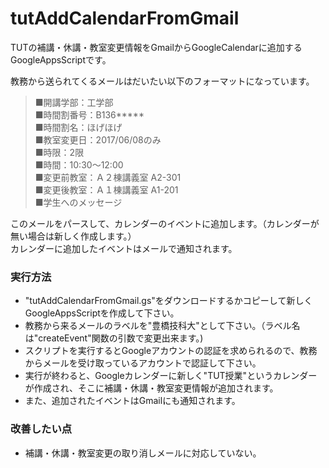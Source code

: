 # tutAddCalendarFromGmail

TUTの補講・休講・教室変更情報をGmailからGoogleCalendarに追加するGoogleAppsScriptです。  

教務から送られてくるメールはだいたい以下のフォーマットになっています。  
>■開講学部：工学部  
■時間割番号：B136*****  
■時間割名：ほげほげ  
■教室変更日：2017/06/08のみ  
■時限：2限  
■時間：10:30～12:00  
■変更前教室：Ａ２棟講義室 A2-301  
■変更後教室：Ａ１棟講義室 A1-201  
■学生へのメッセージ  

このメールをパースして、カレンダーのイベントに追加します。（カレンダーが無い場合は新しく作成します。）  
カレンダーに追加したイベントはメールで通知されます。

### 実行方法
- "tutAddCalendarFromGmail.gs"をダウンロードするかコピーして新しくGoogleAppsScriptを作成して下さい。  
- 教務から来るメールのラベルを"豊橋技科大"として下さい。（ラベル名は"createEvent"関数の引数で変更出来ます。)  
- スクリプトを実行するとGoogleアカウントの認証を求められるので、教務からメールを受け取っているアカウントで認証して下さい。  
- 実行が終わると、Googleカレンダーに新しく"TUT授業"というカレンダーが作成され、そこに補講・休講・教室変更情報が追加されます。  
- また、追加されたイベントはGmailにも通知されます。

### 改善したい点
- 補講・休講・教室変更の取り消しメールに対応していない。
